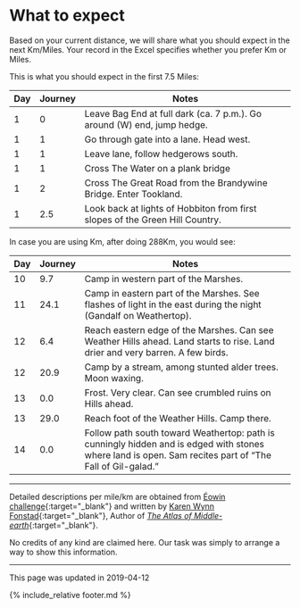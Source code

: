 # What to expect

Based on your current distance, we will share what you should expect in the next Km/Miles.
Your record in the Excel specifies whether you prefer Km or Miles.

This is what you should expect in the first 7.5 Miles:

| Day | Journey | Notes |
| --- | --- | --- |
| 1 | 0 | Leave Bag End at full dark (ca. 7 p.m.). Go around (W) end, jump hedge. |
| 1 | 1 | Go through gate into a lane. Head west. |
| 1 | 1 | Leave lane, follow hedgerows south. |
| 1 | 1 | Cross The Water on a plank bridge |
| 1 | 2 | Cross The Great Road from the Brandywine Bridge. Enter Tookland. |
| 1 | 2.5 | Look back at lights of Hobbiton from first slopes of the Green Hill Country. |

In case you are using Km, after doing 288Km, you would see:

| Day | Journey | Notes |
| --- | --- | --- |
| 10 | 9.7 | Camp in western part of the Marshes. |
| 11 | 24.1 | Camp in eastern part of the Marshes. See flashes of light in the east during the night (Gandalf on Weathertop). |
| 12 | 6.4 | Reach eastern edge of the Marshes. Can see Weather Hills ahead. Land starts to rise. Land drier and very barren. A few birds. |
| 12 | 20.9 | Camp by a stream, among stunted alder trees. Moon waxing. |
| 13 | 0.0 | Frost. Very clear. Can see crumbled ruins on Hills ahead. |
| 13 | 29.0 | Reach foot of the Weather Hills. Camp there. |
| 14 | 0.0 | Follow path south toward Weathertop: path is cunningly hidden and is edged with stones where land is open. Sam recites part of “The Fall of Gil-galad.” |

---

Detailed descriptions per mile/km are obtained from [Éowin challenge](http://home.insightbb.com/~eowynchallenge/Walk/walk.html){:target="_blank"} 
and written by [Karen Wynn Fonstad](https://en.wikipedia.org/wiki/Karen_Wynn_Fonstad){:target="_blank"},
Author of [*The Atlas of Middle-earth*](https://www.worldcat.org/title/atlas-of-middle-earth/oclc/24142309){:target="_blank"}.

No credits of any kind are claimed here. Our task was simply to arrange a way to show this information.

---
This page was updated in 2019-04-12

{% include_relative footer.md %}
